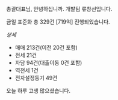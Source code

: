 총괄대표님, 안녕하십니까. 개발팀 류창선입니다.
  
금일 표준화 총 329건 [719억] 진행되었습니다.

*상세*
- 매매 213건(이전 20건 포함)
- 전세 21건
- 자담 94건(대출이동 0건 포함)
- 역전세 1건
- 전자설정등기 49건

오늘 하루 고생 많으셨습니다.